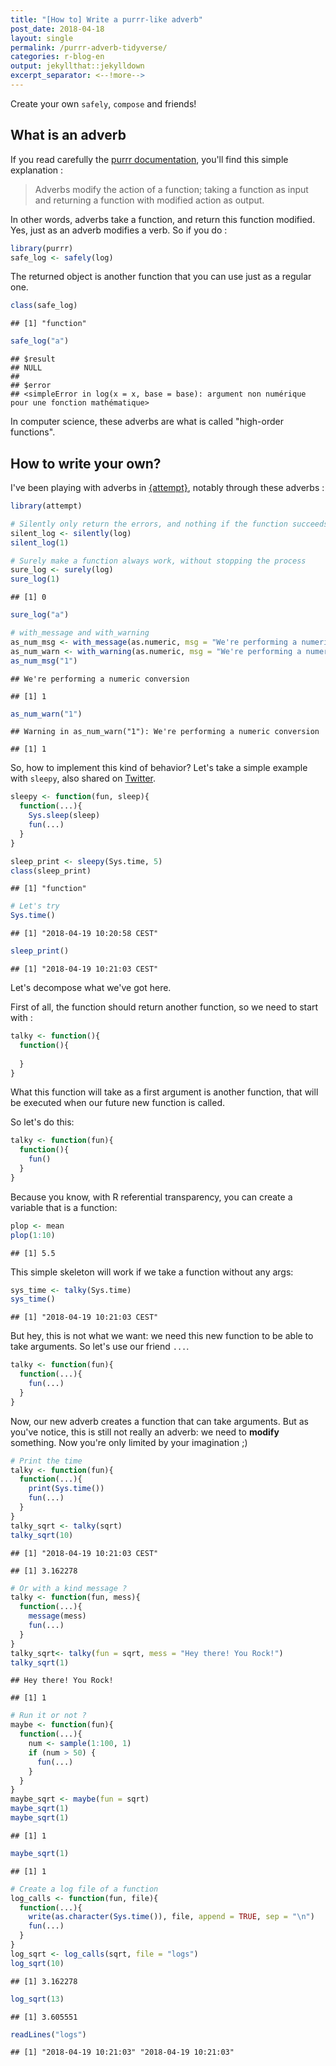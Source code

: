 ```yaml
---
title: "[How to] Write a purrr-like adverb"
post_date: 2018-04-18
layout: single
permalink: /purrr-adverb-tidyverse/
categories: r-blog-en
output: jekyllthat::jekylldown
excerpt_separator: <--!more--> 
---
```


Create your own `safely`, `compose` and friends!



What is an adverb
-

If you read carefully the [purrr documentation](http://purrr.tidyverse.org/reference/index.html#section-adverbs), you'll find this simple explanation :

> Adverbs modify the action of a function; taking a function as input and returning a function with modified action as output.

In other words, adverbs take a function, and return this function modified. Yes, just as an adverb modifies a verb. So if you do :

``` r
library(purrr)
safe_log <- safely(log)
```

The returned object is another function that you can use just as a regular one.

``` r
class(safe_log)
```

    ## [1] "function"

``` r
safe_log("a")
```

    ## $result
    ## NULL
    ## 
    ## $error
    ## <simpleError in log(x = x, base = base): argument non numérique pour une fonction mathématique>

In computer science, these adverbs are what is called "high-order functions".

How to write your own?
--

I've been playing with adverbs in [{attempt}](https://github.com/ColinFay/attempt), notably through these adverbs :

``` r
library(attempt)

# Silently only return the errors, and nothing if the function succeeds
silent_log <- silently(log)
silent_log(1)
```

``` r
# Surely make a function always work, without stopping the process
sure_log <- surely(log)
sure_log(1)
```

    ## [1] 0

``` r
sure_log("a")
```

``` r
# with_message and with_warning
as_num_msg <- with_message(as.numeric, msg = "We're performing a numeric conversion")
as_num_warn <- with_warning(as.numeric, msg = "We're performing a numeric conversion")
as_num_msg("1")
```

    ## We're performing a numeric conversion

    ## [1] 1

``` r
as_num_warn("1")
```

    ## Warning in as_num_warn("1"): We're performing a numeric conversion

    ## [1] 1

So, how to implement this kind of behavior? Let's take a simple example with `sleepy`, also shared on [Twitter](https://twitter.com/_ColinFay/status/981435910989533184).

``` r
sleepy <- function(fun, sleep){
  function(...){
    Sys.sleep(sleep)
    fun(...)
  }
}

sleep_print <- sleepy(Sys.time, 5)
class(sleep_print)
```

    ## [1] "function"

``` r
# Let's try
Sys.time()
```

    ## [1] "2018-04-19 10:20:58 CEST"

``` r
sleep_print()
```

    ## [1] "2018-04-19 10:21:03 CEST"

Let's decompose what we've got here.

First of all, the function should return another function, so we need to start with :

``` r
talky <- function(){
  function(){
    
  }
}
```

What this function will take as a first argument is another function, that will be executed when our future new function is called.

So let's do this:

``` r
talky <- function(fun){
  function(){
    fun()
  }
}
```

Because you know, with R referential transparency, you can create a variable that is a function:

``` r
plop <- mean
plop(1:10)
```

    ## [1] 5.5

This simple skeleton will work if we take a function without any args:

``` r
sys_time <- talky(Sys.time)
sys_time()
```

    ## [1] "2018-04-19 10:21:03 CEST"

But hey, this is not what we want: we need this new function to be able to take arguments. So let's use our friend `...`.

``` r
talky <- function(fun){
  function(...){
    fun(...)
  }
}
```

Now, our new adverb creates a function that can take arguments. But as you've notice, this is still not really an adverb: we need to **modify** something. Now you're only limited by your imagination ;)

``` r
# Print the time
talky <- function(fun){
  function(...){
    print(Sys.time())
    fun(...)
  }
}
talky_sqrt <- talky(sqrt)
talky_sqrt(10)
```

    ## [1] "2018-04-19 10:21:03 CEST"

    ## [1] 3.162278

``` r
# Or with a kind message ? 
talky <- function(fun, mess){
  function(...){
    message(mess)
    fun(...)
  }
}
talky_sqrt<- talky(fun = sqrt, mess = "Hey there! You Rock!")
talky_sqrt(1)
```

    ## Hey there! You Rock!

    ## [1] 1

``` r
# Run it or not ?
maybe <- function(fun){
  function(...){
    num <- sample(1:100, 1)
    if (num > 50) {
      fun(...)
    }
  }
}
maybe_sqrt <- maybe(fun = sqrt)
maybe_sqrt(1)
maybe_sqrt(1)
```

    ## [1] 1

``` r
maybe_sqrt(1)
```

    ## [1] 1

``` r
# Create a log file of a function 
log_calls <- function(fun, file){
  function(...){
    write(as.character(Sys.time()), file, append = TRUE, sep = "\n")
    fun(...)
  }
}
log_sqrt <- log_calls(sqrt, file = "logs")
log_sqrt(10)
```

    ## [1] 3.162278

``` r
log_sqrt(13)
```

    ## [1] 3.605551

``` r
readLines("logs")
```

    ## [1] "2018-04-19 10:21:03" "2018-04-19 10:21:03"






